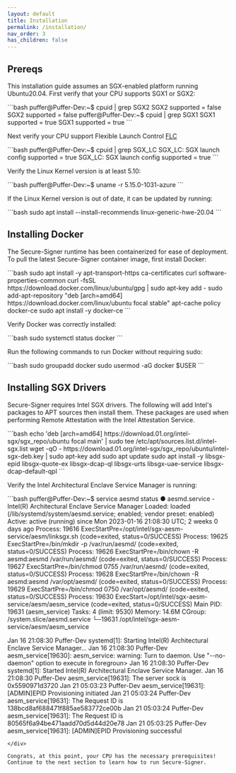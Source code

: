 ```yaml
---
layout: default
title: Installation
permalink: /installation/
nav_order: 3
has_children: false
---
```


## Prereqs

This installation guide assumes an SGX-enabled platform running Ubuntu20.04. First verify that your CPU supports SGX1 or SGX2:

<div class="code-example" markdown="1">
```bash
puffer@Puffer-Dev:~$ cpuid | grep SGX2
      SGX2 supported                         = false
      SGX2 supported                         = false
puffer@Puffer-Dev:~$ cpuid | grep SGX1
      SGX1 supported                         = true
      SGX1 supported                         = true
```
</div>

Next verify your CPU support Flexible Launch Control [FLC](https://www.intel.com/content/www/us/en/developer/articles/technical/an-update-on-3rd-party-attestation.html)

<div class="code-example" markdown="1">
```bash
puffer@Puffer-Dev:~$ cpuid | grep SGX_LC
      SGX_LC: SGX launch config supported      = true
      SGX_LC: SGX launch config supported      = true
```
</div>

Verify the Linux Kernel version is at least 5.10:

<div class="code-example" markdown="1">
```bash
puffer@Puffer-Dev:~$ uname -r
5.15.0-1031-azure
```
</div>

If the Linux Kernel version is out of date, it can be updated by running:
<div class="code-example" markdown="1">
```bash
sudo apt install --install-recommends linux-generic-hwe-20.04
```
</div>



## Installing Docker

The Secure-Signer runtime has been containerized for ease of deployment. To pull the latest Secure-Signer container image, first install Docker:

<div class="code-example" markdown="1">
```bash
sudo apt install -y apt-transport-https ca-certificates curl software-properties-common
curl -fsSL https://download.docker.com/linux/ubuntu/gpg | sudo apt-key add -
sudo add-apt-repository "deb [arch=amd64] https://download.docker.com/linux/ubuntu focal stable"
apt-cache policy docker-ce
sudo apt install -y docker-ce
```
</div>


Verify Docker was correctly installed:
<div class="code-example" markdown="1">
```bash
sudo systemctl status docker
```
</div>

Run the following commands to run Docker without requiring sudo:

<div class="code-example" markdown="1">
```bash
sudo groupadd docker
sudo usermod -aG docker $USER
```
</div>

## Installing SGX Drivers
Secure-Signer requires Intel SGX drivers. The following will add Intel's packages to APT sources then install them. These packages are used when performing Remote Attestation with the Intel Attestation Service.

<div class="code-example" markdown="1">
```bash
echo 'deb [arch=amd64] https://download.01.org/intel-sgx/sgx_repo/ubuntu focal main' | sudo tee /etc/apt/sources.list.d/intel-sgx.list
wget -qO - https://download.01.org/intel-sgx/sgx_repo/ubuntu/intel-sgx-deb.key | sudo apt-key add
sudo apt update 
sudo apt install -y libsgx-epid libsgx-quote-ex libsgx-dcap-ql libsgx-urts libsgx-uae-service libsgx-dcap-default-qpl 
```
</div>

Verify the Intel Architectural Enclave Service Manager is running:
<div class="code-example" markdown="1">
```bash
puffer@Puffer-Dev:~$ service aesmd status
● aesmd.service - Intel(R) Architectural Enclave Service Manager
     Loaded: loaded (/lib/systemd/system/aesmd.service; enabled; vendor preset: enabled)
     Active: active (running) since Mon 2023-01-16 21:08:30 UTC; 2 weeks 0 days ago
    Process: 19616 ExecStartPre=/opt/intel/sgx-aesm-service/aesm/linksgx.sh (code=exited, status=0/SUCCESS)
    Process: 19625 ExecStartPre=/bin/mkdir -p /var/run/aesmd/ (code=exited, status=0/SUCCESS)
    Process: 19626 ExecStartPre=/bin/chown -R aesmd:aesmd /var/run/aesmd/ (code=exited, status=0/SUCCESS)
    Process: 19627 ExecStartPre=/bin/chmod 0755 /var/run/aesmd/ (code=exited, status=0/SUCCESS)
    Process: 19628 ExecStartPre=/bin/chown -R aesmd:aesmd /var/opt/aesmd/ (code=exited, status=0/SUCCESS)
    Process: 19629 ExecStartPre=/bin/chmod 0750 /var/opt/aesmd/ (code=exited, status=0/SUCCESS)
    Process: 19630 ExecStart=/opt/intel/sgx-aesm-service/aesm/aesm_service (code=exited, status=0/SUCCESS)
   Main PID: 19631 (aesm_service)
      Tasks: 4 (limit: 9530)
     Memory: 14.6M
     CGroup: /system.slice/aesmd.service
             └─19631 /opt/intel/sgx-aesm-service/aesm/aesm_service

Jan 16 21:08:30 Puffer-Dev systemd[1]: Starting Intel(R) Architectural Enclave Service Manager...
Jan 16 21:08:30 Puffer-Dev aesm_service[19630]: aesm_service: warning: Turn to daemon. Use "--no-daemon" option to execute in foregroun>
Jan 16 21:08:30 Puffer-Dev systemd[1]: Started Intel(R) Architectural Enclave Service Manager.
Jan 16 21:08:30 Puffer-Dev aesm_service[19631]: The server sock is 0x5590971d3720
Jan 21 05:03:23 Puffer-Dev aesm_service[19631]: [ADMIN]EPID Provisioning initiated
Jan 21 05:03:24 Puffer-Dev aesm_service[19631]: The Request ID is 138bcd8af688471f885ae583772ce00b
Jan 21 05:03:24 Puffer-Dev aesm_service[19631]: The Request ID is 80565f6a94be471aadd70d5d44d20e78
Jan 21 05:03:25 Puffer-Dev aesm_service[19631]: [ADMIN]EPID Provisioning successful
```
</div>

Congrats, at this point, your CPU has the necessary prerequisites! Continue to the next section to learn how to run Secure-Signer. 

